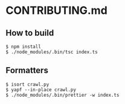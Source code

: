 # CONTRIBUTING.md

## How to build

``` console
$ npm install
$ ./node_modules/.bin/tsc index.ts
```

## Formatters

``` console
$ isort crawl.py
$ yapf --in-place crawl.py
$ ./node_modules/.bin/prettier -w index.ts
```
